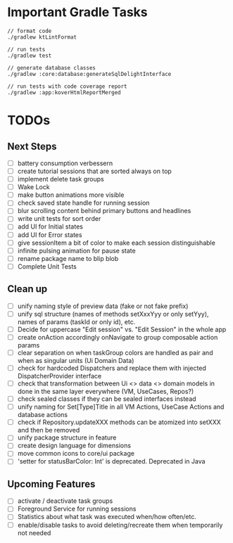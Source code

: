 # Important Gradle Tasks

```
// format code
./gradlew ktLintFormat

// run tests
./gradlew test

// generate database classes
./gradlew :core:database:generateSqlDelightInterface

// run tests with code coverage report
./gradlew :app:koverHtmlReportMerged
```

# TODOs

## Next Steps
- [ ] battery consumption verbessern
- [ ] create tutorial sessions that are sorted always on top
- [ ] implement delete task groups
- [ ] Wake Lock
- [ ] make button animations more visible
- [ ] check saved state handle for running session
- [ ] blur scrolling content behind primary buttons and headlines
- [ ] write unit tests for sort order
- [ ] add UI for Initial states
- [ ] add UI for Error states
- [ ] give sessionItem a bit of color to make each session distinguishable
- [ ] infinite pulsing animation for pause state
- [ ] rename package name to blip blob
- [ ] Complete Unit Tests

## Clean up
- [ ] unify naming style of preview data (fake or not fake prefix)
- [ ] unify sql structure (names of methods setXxxYyy or only setYyy), names of params (taskId or only id), etc.
- [ ] Decide for uppercase "Edit session" vs. "Edit Session" in the whole app
- [ ] create onAction accordingly onNavigate to group composable action params
- [ ] clear separation on when taskGroup colors are handled as pair and when as singular units (Ui Domain Data)
- [ ] check for hardcoded Dispatchers and replace them with injected DispatcherProvider interface
- [ ] check that transformation between Ui <> data <> domain models in done in the same layer everywhere (VM, UseCases, Repos?)
- [ ] check sealed classes if they can be sealed interfaces instead
- [ ] unify naming for Set[Type]Title in all VM Actions, UseCase Actions and database actions
- [ ] check if Repository.updateXXX methods can be atomized into setXXX and then be removed
- [ ] unify package structure in feature
- [ ] create design language for dimensions
- [ ] move common icons to core/ui package
- [ ] 'setter for statusBarColor: Int' is deprecated. Deprecated in Java

## Upcoming Features
- [ ] activate / deactivate task groups
- [ ] Foreground Service for running sessions
- [ ] Statistics about what task was executed when/how often/etc.
- [ ] enable/disable tasks to avoid deleting/recreate them when temporarily not needed
